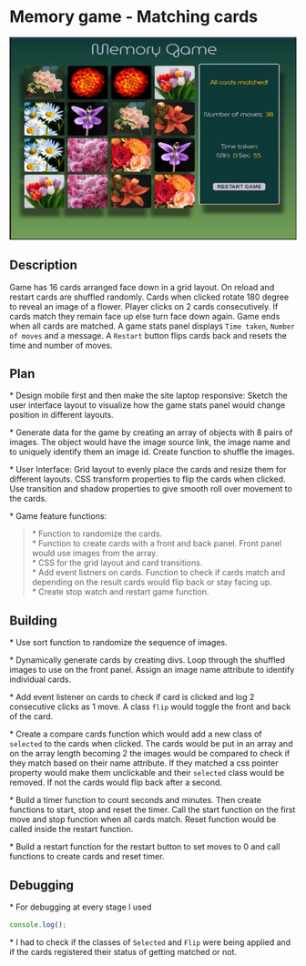 # Memory game - Matching cards

![Project Gallery](./images/game.JPG "PG")

## Description

Game has 16 cards arranged face down in a grid layout. On reload and restart cards are shuffled randomly. Cards when clicked rotate 180 degree to reveal an image of a flower. Player clicks on 2 cards consecutively. If cards match they remain face up else turn face down again. Game ends when all cards are matched. A game stats panel displays `Time taken`, `Number of moves` and a message. A `Restart` button flips cards back and resets the time and number of moves.

## Plan

\* Design mobile first and then make the site laptop responsive: Sketch the user interface layout to visualize how the game stats panel would change position in different layouts.

\* Generate data for the game by creating an array of objects with 8 pairs of images. The object would have the image source link, the image name and to uniquely identify them an image id. Create function to shuffle the images.

\* User Interface: Grid layout to evenly place the cards and resize them for different layouts. CSS transform properties to flip the cards when clicked. Use transition and shadow properties to give smooth roll over movement to the cards.

\* Game feature functions:

> \* Function to randomize the cards.  
> \* Function to create cards with a front and back panel. Front panel would use images from the array.  
> \* CSS for the grid layout and card transitions.  
> \* Add event listners on cards. Function to check if cards match and depending on the result cards would flip back or stay facing up.  
> \* Create stop watch and restart game function.

## Building

\* Use sort function to randomize the sequence of images.

\* Dynamically generate cards by creating divs. Loop through the shuffled images to use on the front panel. Assign an image name attribute to identify individual cards.

\* Add event listener on cards to check if card is clicked and log 2 consecutive clicks as 1 move. A class `flip` would toggle the front and back of the card.

\* Create a compare cards function which would add a new class of `selected` to the cards when clicked. The cards would be put in an array and on the array length becoming 2 the images would be compared to check if they match based on their name attribute. If they matched a css pointer property would make them unclickable and their `selected` class would be removed. If not the cards would flip back after a second.

\* Build a timer function to count seconds and minutes. Then create functions to start, stop and reset the timer. Call the start function on the first move and stop function when all cards match. Reset function would be called inside the restart function.

\* Build a restart function for the restart button to set moves to 0 and call functions to create cards and reset timer.

## Debugging

\* For debugging at every stage I used

```javascript
console.log();
```

\* I had to check if the classes of `Selected` and `Flip` were being applied and if the cards registered their status of getting matched or not.
